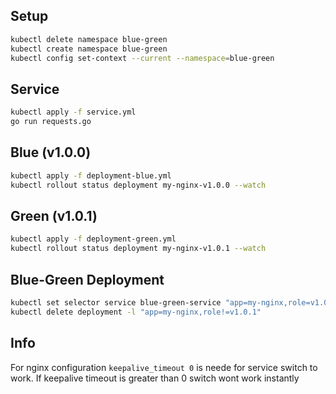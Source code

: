## Setup
```bash
kubectl delete namespace blue-green
kubectl create namespace blue-green
kubectl config set-context --current --namespace=blue-green
```
## Service
```bash
kubectl apply -f service.yml
go run requests.go
```

## Blue (v1.0.0)
```bash
kubectl apply -f deployment-blue.yml
kubectl rollout status deployment my-nginx-v1.0.0 --watch
```


## Green (v1.0.1)
```bash
kubectl apply -f deployment-green.yml
kubectl rollout status deployment my-nginx-v1.0.1 --watch
```


## Blue-Green Deployment
```bash
kubectl set selector service blue-green-service "app=my-nginx,role=v1.0.1"
kubectl delete deployment -l "app=my-nginx,role!=v1.0.1"
```

## Info
For nginx configuration `keepalive_timeout 0` is neede for service switch to work. If keepalive timeout is greater than 0 switch wont work instantly
